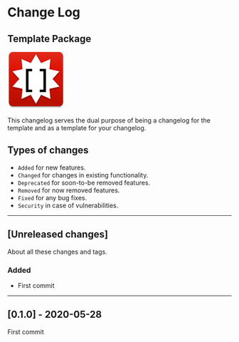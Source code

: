 # Change Log

## Template Package

![logo](icon.png)

This changelog serves the dual purpose of being a changelog for the template and as a template for your changelog. 

## Types of changes

- `Added` for new features.
- `Changed` for changes in existing functionality.
- `Deprecated` for soon-to-be removed features.
- `Removed` for now removed features.
- `Fixed` for any bug fixes.
- `Security` in case of vulnerabilities. 

***

## [Unreleased changes]

About all these changes and tags.

### Added

- First commit

***

## [0.1.0] - 2020-05-28

First commit
